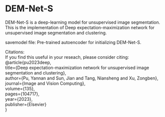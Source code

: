 # DEM-Net-S
DEM-Net-S is a deep-learning model for unsupervised image segmentation. This is the implementation of Deep expectation-maximization network for unsupervised image segmentation and clustering. 

savemodel file:  Pre-trained autoencoder for initializing DEM-Net-S.

Citations:  
If you find this useful in your reseach, please consider citing:  
@article{pu2023deep,   
  title={Deep expectation-maximization network for unsupervised image segmentation and clustering},  
  author={Pu, Yannan and Sun, Jian and Tang, Niansheng and Xu, Zongben},  
  journal={Image and Vision Computing},  
  volume={135},  
  pages={104717},  
  year={2023},  
  publisher={Elsevier}  
}

